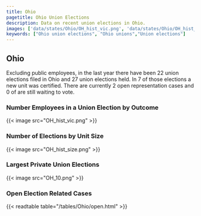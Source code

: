 ```yaml
---
title: Ohio
pagetitle: Ohio Union Elections
description: Data on recent union elections in Ohio.
images: ['data/states/Ohio/OH_hist_vic.png', 'data/states/Ohio/OH_hist_size.png', 'data/states/Ohio/OH_10.png']
keywords: ["Ohio union elections", "Ohio unions","Union elections"]
---
```

##  Ohio

Excluding public employees, in the last year there have been 22 union elections filed in Ohio and 27 union elections held. In 7 of those elections a new unit was certified. There are currently 2 open representation cases and 0 of are still waiting to vote.

### Number Employees in a Union Election by Outcome
{{< image src="OH_hist_vic.png" >}}

### Number of Elections by Unit Size
{{< image src="OH_hist_size.png" >}}

### Largest Private Union Elections
{{< image src="OH_10.png" >}}

### Open Election Related Cases
{{< readtable table="/tables/Ohio/open.html" >}}

